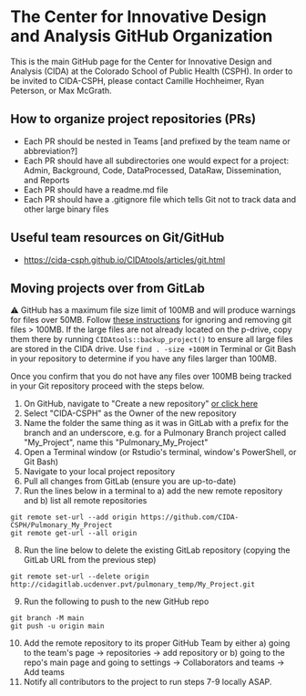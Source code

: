 # The Center for Innovative Design and Analysis GitHub Organization

This is the main GitHub page for the Center for Innovative Design and Analysis (CIDA) at the Colorado School of Public Health (CSPH). 
In order to be invited to CIDA-CSPH, please contact Camille Hochheimer, Ryan Peterson, or Max McGrath.

## How to organize project repositories (PRs)

- Each PR should be nested in Teams [and prefixed by the team name or abbreviation?]
- Each PR should have all subdirectories one would expect for a project: Admin, Background, Code, DataProcessed, DataRaw, Dissemination, and Reports
- Each PR should have a readme.md file
- Each PR should have a .gitignore file which tells Git not to track data and other large binary files

## Useful team resources on Git/GitHub
- https://cida-csph.github.io/CIDAtools/articles/git.html 

## Moving projects over from GitLab 

:warning: GitHub has a maximum file size limit of 100MB and will produce warnings for files over 50MB. Follow [these instructions](https://stackoverflow.com/a/62388163) for ignoring and removing git files > 100MB. If the large files are not already located on the p-drive, copy them there by running `CIDAtools::backup_project()` to ensure all large files are stored in the CIDA drive. Use `find . -size +100M` in Terminal or Git Bash in your repository to determine if you have any files larger than 100MB. 

Once you confirm that you do not have any files over 100MB being tracked in your Git repository proceed with the steps below.  

1) On GitHub, navigate to "Create a new repository" [or click here](https://github.com/organizations/CIDA-CSPH/repositories/new)
2) Select "CIDA-CSPH" as the Owner of the new repository
3) Name the folder the same thing as it was in GitLab with a prefix for the branch and an underscore, e.g. for a Pulmonary Branch project called "My_Project", name this "Pulmonary_My_Project"
4) Open a Terminal window (or Rstudio's terminal, window's PowerShell, or Git Bash) 
5) Navigate to your local project repository
6) Pull all changes from GitLab (ensure you are up-to-date)
7) Run the lines below in a terminal to a) add the new remote repository and b) list all remote repositories 

```
git remote set-url --add origin https://github.com/CIDA-CSPH/Pulmonary_My_Project
git remote get-url --all origin
```

8) Run the line below to delete the existing GitLab repository (copying the GitLab URL from the previous step)

```
git remote set-url --delete origin http://cidagitlab.ucdenver.pvt/pulmonary_temp/My_Project.git
```

9) Run the following to push to the new GitHub repo

```
git branch -M main
git push -u origin main
```

10) Add the remote repository to its proper GitHub Team by either a) going to the team's page -> repositories -> add repository or b) going to the repo's main page and going to settings -> Collaborators and teams -> Add teams 
11) Notify all contributors to the project to run steps 7-9 locally ASAP.


